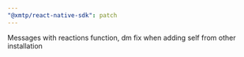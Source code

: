 ```yaml
---
"@xmtp/react-native-sdk": patch
---
```


Messages with reactions function, dm fix when adding self from other installation
